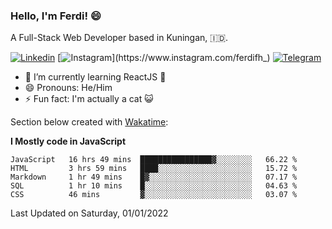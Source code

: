 ### Hello, I'm Ferdi! 😄

A Full-Stack Web Developer based in Kuningan, :indonesia:.

<!-- Visit My Linkedin Profile -->

[![Linkedin](https://img.shields.io/badge/-Ferdi%20Ferdiana-blue?style=flat-square&labelColor=grey&logo=Linkedin&logoColor=silver&link=https://www.linkedin.com/in/ferdianfh)](https://www.linkedin.com/in/ferdianfh)
[![Instagram](https://img.shields.io/badge/-@ferdifh_-purple?style=flat-square&labelColor=gray&logo=Instagram&logoColor=white&link=https://www.instagram.com/ferdifh_)](https://www.instagram.com/ferdifh_)
[![Telegram](https://img.shields.io/badge/-ferdifh-informational?style=flat-square&labelColor=gray&logo=telegram&logoColor=white&link=https://t.me/ferdifh)](https://t.me/ferdifh)

- 🌱 I’m currently learning ReactJS 🚀
- 😄 Pronouns: He/Him
- ⚡ Fun fact: I'm actually a cat :smiley_cat:

Section below created with [Wakatime](https://wakatime.com/):

**I Mostly code in JavaScript**
<!--START_SECTION:waka-->
```text
JavaScript   16 hrs 49 mins  ████████████████▓░░░░░░░░   66.22 % 
HTML         3 hrs 59 mins   ████░░░░░░░░░░░░░░░░░░░░░   15.72 % 
Markdown     1 hr 49 mins    █▓░░░░░░░░░░░░░░░░░░░░░░░   07.17 % 
SQL          1 hr 10 mins    █░░░░░░░░░░░░░░░░░░░░░░░░   04.63 % 
CSS          46 mins         ▓░░░░░░░░░░░░░░░░░░░░░░░░   03.07 % 
```
<!--END_SECTION:waka-->

Last Updated on Saturday, 01/01/2022
<!--
**ferdianfh/ferdianfh** is a ✨ _special_ ✨ repository because its `README.md` (this file) appears on your GitHub profile.

Here are some ideas to get you started:

- 🔭 I’m currently working on ...
- 🌱 I’m currently learning ...
- 👯 I’m looking to collaborate on ...
- 🤔 I’m looking for help with ...
- 💬 Ask me about ...
- 📫 How to reach me: ...
- 😄 Pronouns: ...
- ⚡ Fun fact: ...
-->
